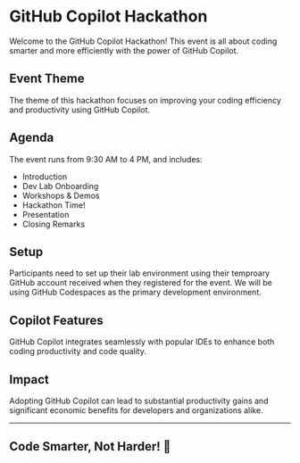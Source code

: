 # GitHub Copilot Hackathon

Welcome to the GitHub Copilot Hackathon! This event is all about coding smarter and more efficiently with the power of GitHub Copilot.

## Event Theme
The theme of this hackathon focuses on improving your coding efficiency and productivity using GitHub Copilot.

## Agenda
The event runs from 9:30 AM to 4 PM, and includes:
- Introduction
- Dev Lab Onboarding
- Workshops & Demos
- Hackathon Time!
- Presentation
- Closing Remarks

## Setup
Participants need to set up their lab environment using their temproary GitHub account received when they registered for the event. We will be using GitHub Codespaces as the primary development environment.

## Copilot Features
GitHub Copilot integrates seamlessly with popular IDEs to enhance both coding productivity and code quality.

## Impact
Adopting GitHub Copilot can lead to substantial productivity gains and significant economic benefits for developers and organizations alike.

---

## Code Smarter, Not Harder! 🚀
